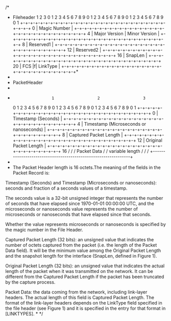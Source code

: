 /*
 * Fileheader
                     1                   2                   3
       0 1 2 3 4 5 6 7 8 9 0 1 2 3 4 5 6 7 8 9 0 1 2 3 4 5 6 7 8 9 0 1
      +-+-+-+-+-+-+-+-+-+-+-+-+-+-+-+-+-+-+-+-+-+-+-+-+-+-+-+-+-+-+-+-+
    0 |                          Magic Number                         |
      +-+-+-+-+-+-+-+-+-+-+-+-+-+-+-+-+-+-+-+-+-+-+-+-+-+-+-+-+-+-+-+-+
    4 |          Major Version        |         Minor Version         |
      +-+-+-+-+-+-+-+-+-+-+-+-+-+-+-+-+-+-+-+-+-+-+-+-+-+-+-+-+-+-+-+-+
    8 |                           Reserved1                           |
      +-+-+-+-+-+-+-+-+-+-+-+-+-+-+-+-+-+-+-+-+-+-+-+-+-+-+-+-+-+-+-+-+
   12 |                           Reserved2                           |
      +-+-+-+-+-+-+-+-+-+-+-+-+-+-+-+-+-+-+-+-+-+-+-+-+-+-+-+-+-+-+-+-+
   16 |                            SnapLen                            |
      +-+-+-+-+-+-+-+-+-+-+-+-+-+-+-+-+-+-+-+-+-+-+-+-+-+-+-+-+-+-+-+-+
   20 | FCS |f|                   LinkType                            |
      +-+-+-+-+-+-+-+-+-+-+-+-+-+-+-+-+-+-+-+-+-+-+-+-+-+-+-+-+-+-+-+-+*
 *
 * PacketHeader
 * 
 *                      1                   2                   3
      0 1 2 3 4 5 6 7 8 9 0 1 2 3 4 5 6 7 8 9 0 1 2 3 4 5 6 7 8 9 0 1
      +-+-+-+-+-+-+-+-+-+-+-+-+-+-+-+-+-+-+-+-+-+-+-+-+-+-+-+-+-+-+-+-+
    0 |                      Timestamp (Seconds)                      |
      +-+-+-+-+-+-+-+-+-+-+-+-+-+-+-+-+-+-+-+-+-+-+-+-+-+-+-+-+-+-+-+-+
    4 |            Timestamp (Microseconds or nanoseconds)            |
      +-+-+-+-+-+-+-+-+-+-+-+-+-+-+-+-+-+-+-+-+-+-+-+-+-+-+-+-+-+-+-+-+
    8 |                    Captured Packet Length                     |
      +-+-+-+-+-+-+-+-+-+-+-+-+-+-+-+-+-+-+-+-+-+-+-+-+-+-+-+-+-+-+-+-+
   12 |                    Original Packet Length                     |
      +-+-+-+-+-+-+-+-+-+-+-+-+-+-+-+-+-+-+-+-+-+-+-+-+-+-+-+-+-+-+-+-+
   16 /                                                               /
      /                          Packet Data                          /
      /                        variable length                        /
      /                                                               /
      +---------------------------------------------------------------+
 *
 * The Packet Header length is 16 octets.The meaning of the fields in the Packet Record is:

Timestamp (Seconds) and Timestamp (Microseconds or nanoseconds):
seconds and fraction of a seconds values of a timestamp.

The seconds value is a 32-bit unsigned integer that represents the number of seconds that have elapsed since 1970-01-01 00:00:00 UTC, and the microseconds or nanoseconds value represents the number of microseconds or nanoseconds that have elapsed since that seconds.

Whether the value represents microseconds or nanoseconds is specified by the magic number in the File Header.

Captured Packet Length (32 bits):
an unsigned value that indicates the number of octets captured from the packet (i.e. the length of the Packet Data field). It will be the minimum value among the Original Packet Length and the snapshot length for the interface (SnapLen, defined in Figure 1).

Original Packet Length (32 bits):
an unsigned value that indicates the actual length of the packet when it was transmitted on the network. It can be different from the Captured Packet Length if the packet has been truncated by the capture process.

Packet Data:
the data coming from the network, including link-layer headers. The actual length of this field is Captured Packet Length. The format of the link-layer headers depends on the LinkType field specified in the file header (see Figure 1) and it is specified in the entry for that format in [LINKTYPES].
 *
 */
